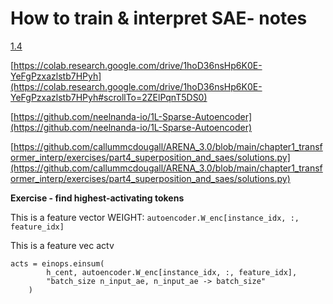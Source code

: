 # How to train & interpret SAE- notes

[1.4](../../ARENA%20notes%201a8ff2624cff486e9d91b13139420026/1%204%200186fae1fa2d41e49f64642d2ea523eb.md) 

[https://colab.research.google.com/drive/1hoD36nsHp6K0E-YeFgPzxazlstb7HPyh](https://colab.research.google.com/drive/1hoD36nsHp6K0E-YeFgPzxazlstb7HPyh#scrollTo=2ZElPqnT5DS0)

[https://github.com/neelnanda-io/1L-Sparse-Autoencoder](https://github.com/neelnanda-io/1L-Sparse-Autoencoder)

[https://github.com/callummcdougall/ARENA_3.0/blob/main/chapter1_transformer_interp/exercises/part4_superposition_and_saes/solutions.py](https://github.com/callummcdougall/ARENA_3.0/blob/main/chapter1_transformer_interp/exercises/part4_superposition_and_saes/solutions.py)

**Exercise - find highest-activating tokens**

This is a feature vector WEIGHT: `autoencoder.W_enc[instance_idx, :, feature_idx]`

This is a feature vec actv

```
acts = einops.einsum(
        h_cent, autoencoder.W_enc[instance_idx, :, feature_idx],
        "batch_size n_input_ae, n_input_ae -> batch_size"
    )
```